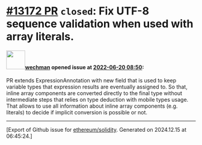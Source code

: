# [\#13172 PR](https://github.com/ethereum/solidity/pull/13172) `closed`: Fix UTF-8 sequence validation when used with array literals.

#### <img src="https://avatars.githubusercontent.com/u/37188783?u=f347552ad58d12640eb67b711569f3f1e0e7755a&v=4" width="50">[wechman](https://github.com/wechman) opened issue at [2022-06-20 08:50](https://github.com/ethereum/solidity/pull/13172):

PR extends ExpressionAnnotation with new field that is used to keep variable types that expression results are eventually assigned to. So that, inline array components are converted directly to the final type without intermediate steps that relies on type deduction with mobile types usage. That allows to use all information about inline array components (e.g. literals) to decide if implicit conversion is possible or not.




-------------------------------------------------------------------------------



[Export of Github issue for [ethereum/solidity](https://github.com/ethereum/solidity). Generated on 2024.12.15 at 06:45:24.]
